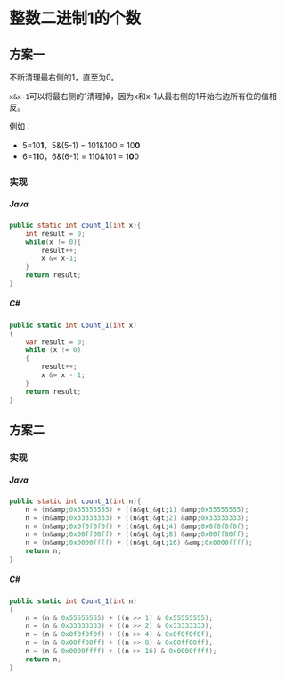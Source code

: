 # 整数二进制1的个数

## 方案一

不断清理最右侧的1，直至为0。

`x&x-1`可以将最右侧的1清理掉，因为x和x-1从最右侧的1开始右边所有位的值相反。

例如：

- 5=10**1**，5&(5-1) = 101&100 = 10**0**
- 6=1**1**0，6&(6-1) = 110&101 = 1**0**0

### 实现

##### Java
``` Java
public static int count_1(int x){
	int result = 0;
	while(x != 0){
		result++;
		x &= x-1;
	}
	return result;
}
```

##### C#
``` C#
public static int Count_1(int x)
{
    var result = 0;
    while (x != 0)
    {
        result++;
        x &= x - 1;
    }
    return result;
}
```

## 方案二

### 实现

##### Java
``` Java
public static int count_1(int n){
	n = (n&amp;0x55555555) + ((n&gt;&gt;1) &amp;0x55555555); 
	n = (n&amp;0x33333333) + ((n&gt;&gt;2) &amp;0x33333333); 
	n = (n&amp;0x0f0f0f0f) + ((n&gt;&gt;4) &amp;0x0f0f0f0f); 
	n = (n&amp;0x00ff00ff) + ((n&gt;&gt;8) &amp;0x00ff00ff); 
	n = (n&amp;0x0000ffff) + ((n&gt;&gt;16) &amp;0x0000ffff); 
	return n;
}
```

##### C#
``` C#
public static int Count_1(int n)
{
    n = (n & 0x55555555) + ((n >> 1) & 0x55555555);
    n = (n & 0x33333333) + ((n >> 2) & 0x33333333);
    n = (n & 0x0f0f0f0f) + ((n >> 4) & 0x0f0f0f0f);
    n = (n & 0x00ff00ff) + ((n >> 8) & 0x00ff00ff);
    n = (n & 0x0000ffff) + ((n >> 16) & 0x0000ffff);
    return n;
}
```